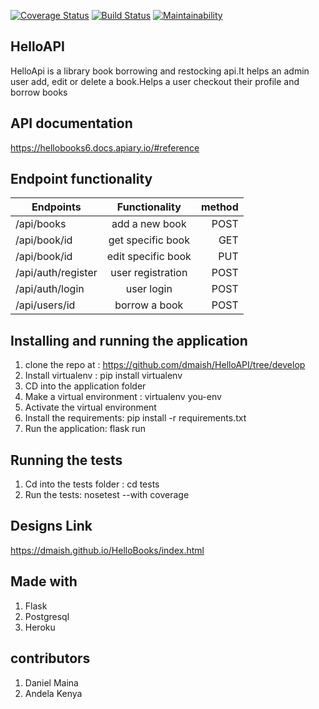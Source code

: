 [![Coverage Status](https://coveralls.io/repos/github/dmaish/HelloAPI/badge.svg?branch=tests)](https://coveralls.io/github/dmaish/HelloAPI?branch=tests)
[![Build Status](https://travis-ci.org/dmaish/HelloAPI.svg?branch=tests)](https://travis-ci.org/dmaish/HelloAPI)
[![Maintainability](https://api.codeclimate.com/v1/badges/3e91688355b14079fbc5/maintainability)](https://codeclimate.com/github/dmaish/HelloAPI/maintainability)

## HelloAPI
HelloApi is a library book borrowing and restocking api.It helps an admin user add, edit or delete a book.Helps a user checkout their profile and borrow books

## API documentation
https://hellobooks6.docs.apiary.io/#reference

## Endpoint functionality

| Endpoints           | Functionality     | method |
| -------------       |:-------------:    | -----: |
| /api/books          | add a new book    | POST   |
| /api/book/id        | get specific book | GET    |
| /api/book/id        | edit specific book| PUT    |
| /api/auth/register  | user registration | POST   |
| /api/auth/login     | user login        | POST   |
| /api/users/id       | borrow a book     | POST   |

## Installing and running the application
1. clone the repo at : https://github.com/dmaish/HelloAPI/tree/develop
2. Install virtualenv : pip install virtualenv
3. CD into the application folder
3. Make a virtual environment : virtualenv you-env
4. Activate the virtual environment
5. Install the requirements: pip install -r requirements.txt
6. Run the application: flask run

## Running the tests
1. Cd into the tests folder : cd tests
2. Run the tests: nosetest --with coverage

## Designs Link
https://dmaish.github.io/HelloBooks/index.html

## Made with
1. Flask
2. Postgresql
3. Heroku

## contributors
1. Daniel Maina
2. Andela Kenya
